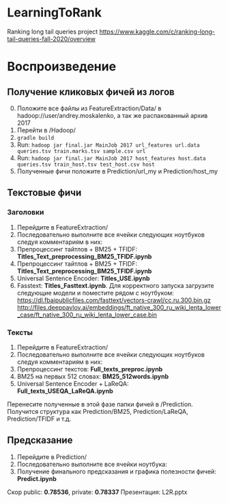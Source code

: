 # LearningToRank
Ranking long tail queries project
https://www.kaggle.com/c/ranking-long-tail-queries-fall-2020/overview

# Воспроизведение
## Получение кликовых фичей из логов
0) Положите все файлы из FeatureExtraction/Data/ в hadoop://user/andrey.moskalenko, а так же распакованный архив 2017
2) Перейти в /Hadoop/
3) ```gradle build```
4) Run: ```hadoop jar final.jar MainJob 2017 url_features url.data queries.tsv train.marks.tsv sample.csv url```
5) Run: ```hadoop jar final.jar MainJob 2017 host_features host.data queries.tsv train_host.tsv test_host.csv host```
6) Полученные фичи положите в Prediction/url_my и Prediction/host_my

## Текстовые фичи
### Заголовки
1) Перейдите в FeatureExtraction/
2) Последовательно выполните все ячейки следующих ноутбуков следуя комментариям в них:
3) Препроцессинг тайтлов + BM25 + TFIDF: **Titles_Text_preprocessing_BM25_TFIDF.ipynb**
4) Препроцессинг тайтлов + BM25 + TFIDF: **Titles_Text_preprocessing_BM25_TFIDF.ipynb**
5) Universal Sentence Encoder:  **Titles_USE.ipynb**
6) Fasstext:  **Titles_Fasttext.ipynb**. Для корректного запуска загрузите следующие модели и поместите рядом с ноутбуком: 
https://dl.fbaipublicfiles.com/fasttext/vectors-crawl/cc.ru.300.bin.gz
http://files.deeppavlov.ai/embeddings/ft_native_300_ru_wiki_lenta_lower_case/ft_native_300_ru_wiki_lenta_lower_case.bin

### Тексты
1) Перейдите в FeatureExtraction/
2) Последовательно выполните все ячейки следующих ноутбуков следуя комментариям в них:
3) Препроцессинг текстов: **Full_texts_preproc.ipynb**
4) BM25 на первых 512 словах: **BM25_512words.ipynb**
5) Universal Sentence Encoder + LaReQA:  **Full_texts_USEQA_LaReQA.ipynb**

Перенесите полученные в этой фазе папки фичей в /Prediction. Получится структура как Prediction/BM25, Prediction/LaReQA, Prediction/TFIDF и т.д.

## Предсказание
1) Перейдите в Prediction/
2) Последовательно выполните все ячейки ноутбука:
3) Получение финального предсказания и графика полезности фичей: **Predict.ipynb**

Скор public: **0.78536**, private: **0.78337**
Презентация: L2R.pptx

